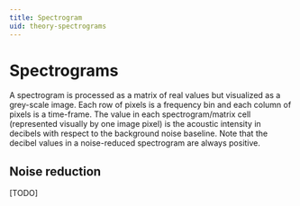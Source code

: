```yaml
---
title: Spectrogram
uid: theory-spectrograms
---
```


# Spectrograms

A spectrogram is processed as a matrix of real values but visualized as a grey-scale image. Each row of pixels is a frequency bin and each column of pixels is a time-frame. The value in each spectrogram/matrix cell (represented visually by one image pixel) is the acoustic intensity in decibels with respect to the background noise baseline. Note that the decibel values in a noise-reduced spectrogram are always positive.

## Noise reduction

[TODO]